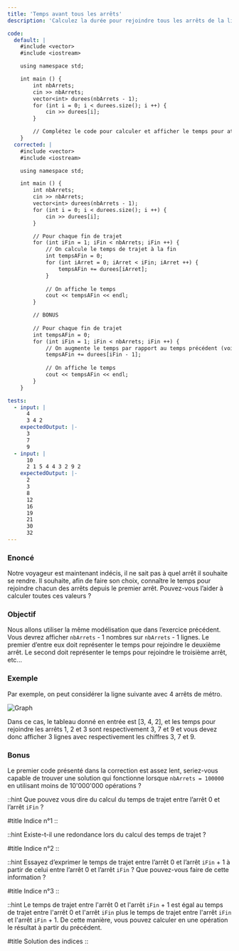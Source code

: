```yaml
---
title: 'Temps avant tous les arrêts'
description: 'Calculez la durée pour rejoindre tous les arrêts de la ligne de métro'

code:
  default: |
    #include <vector>
    #include <iostream>

    using namespace std;

    int main () {
        int nbArrets;
        cin >> nbArrets;
        vector<int> durees(nbArrets - 1);
        for (int i = 0; i < durees.size(); i ++) {
            cin >> durees[i];
        }

        // Complétez le code pour calculer et afficher le temps pour atteindre tous les arrêts
    }
  corrected: |
    #include <vector>
    #include <iostream>

    using namespace std;

    int main () {
        int nbArrets;
        cin >> nbArrets;
        vector<int> durees(nbArrets - 1);
        for (int i = 0; i < durees.size(); i ++) {
            cin >> durees[i];
        }

        // Pour chaque fin de trajet
        for (int iFin = 1; iFin < nbArrets; iFin ++) {
            // On calcule le temps de trajet à la fin
            int tempsAFin = 0;
            for (int iArret = 0; iArret < iFin; iArret ++) {
                tempsAFin += durees[iArret];
            }
            
            // On affiche le temps
            cout << tempsAFin << endl;
        }

        // BONUS
        
        // Pour chaque fin de trajet
        int tempsAFin = 0;
        for (int iFin = 1; iFin < nbArrets; iFin ++) {
            // On augmente le temps par rapport au temps précédent (voir les indices)
            tempsAFin += durees[iFin - 1];
            
            // On affiche le temps
            cout << tempsAFin << endl;
        }
    }

tests:
  - input: |
      4
      3 4 2
    expectedOutput: |-
      3
      7
      9
  - input: |
      10
      2 1 5 4 4 3 2 9 2
    expectedOutput: |-
      2
      3
      8
      12
      16
      19
      21
      30
      32
---
```


### Enoncé

Notre voyageur est maintenant indécis, il ne sait pas à quel arrêt il souhaite se rendre. Il souhaite, afin de faire son choix, connaître le temps pour rejoindre chacun des arrêts depuis le premier arrêt. Pouvez-vous l’aider à calculer toutes ces valeurs ?

### Objectif

Nous allons utiliser la même modélisation que dans l’exercice précédent. Vous devrez afficher `nbArrets` - 1 nombres sur `nbArrets` - 1 lignes. Le premier d’entre eux doit représenter le temps pour rejoindre le deuxième arrêt. Le second doit représenter le temps pour rejoindre le troisième arrêt, etc...

### Exemple

Par exemple, on peut considérer la ligne suivante avec 4 arrêts de métro.

![Graph](/polympiads/graph-metro-polympiads.png)

Dans ce cas, le tableau donné en entrée est [3, 4, 2], et les temps pour rejoindre les arrêts 1, 2 et 3 sont respectivement 3, 7 et 9 et vous devez donc afficher 3 lignes avec respectivement les chiffres 3, 7 et 9.

### Bonus

Le premier code présenté dans la correction est assez lent, seriez-vous capable de trouver une solution qui fonctionne lorsque `nbArrets = 100000` en utilisant moins de 10'000'000 opérations ?

::hint
Que pouvez vous dire du calcul du temps de trajet entre l’arrêt 0 et l’arrêt `iFin` ?

#title
Indice n°1
::

::hint
Existe-t-il une redondance lors du calcul des temps de trajet ?

#title
Indice n°2
::

::hint
Essayez d’exprimer le temps de trajet entre l’arrêt 0 et l’arrêt `iFin` + 1 à partir de celui entre l’arrêt 0 et l’arrêt `iFin` ? Que pouvez-vous faire de cette information ?

#title
Indice n°3
::

::hint
Le temps de trajet entre l'arrêt 0 et l'arrêt `iFin` + 1 est égal au temps de trajet entre l'arrêt 0 et l'arrêt `iFin` plus le temps de trajet entre l'arrêt `iFin` et l'arrêt `iFin` + 1. De cette manière, vous pouvez calculer en une opération le résultat à partir du précédent.

#title
Solution des indices
::
